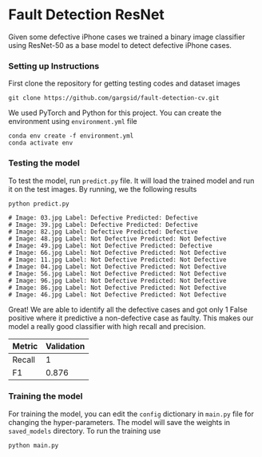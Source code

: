 # Fault Detection ResNet
Given some defective iPhone cases we trained a binary image classifier using ResNet-50 as a base model to detect defective iPhone cases. 

### Setting up Instructions

First clone the repository for getting testing codes and dataset images

```
git clone https://github.com/gargsid/fault-detection-cv.git
```

We used PyTorch and Python for this project. You can create the environment using `environment.yml` file

```
conda env create -f environment.yml
conda activate env
```

### Testing the model

To test the model, run `predict.py` file. It will load the trained model and run it on the test images. By running, we the following results

```
python predict.py

# Image: 03.jpg Label: Defective Predicted: Defective
# Image: 39.jpg Label: Defective Predicted: Defective
# Image: 82.jpg Label: Defective Predicted: Defective
# Image: 48.jpg Label: Not Defective Predicted: Not Defective
# Image: 49.jpg Label: Not Defective Predicted: Defective
# Image: 66.jpg Label: Not Defective Predicted: Not Defective
# Image: 11.jpg Label: Not Defective Predicted: Not Defective
# Image: 04.jpg Label: Not Defective Predicted: Not Defective
# Image: 56.jpg Label: Not Defective Predicted: Not Defective
# Image: 96.jpg Label: Not Defective Predicted: Not Defective
# Image: 86.jpg Label: Not Defective Predicted: Not Defective
# Image: 46.jpg Label: Not Defective Predicted: Not Defective
```

Great! We are able to identify all the defective cases and got only 1 False positive where it predictive a non-defective case as faulty. This makes our model a really good classifier with high recall and precision. 

| Metric  | Validation  | 
|---|---|
| Recall  | 1  | 
| F1  | 0.876  | 


### Training the model

For training the model, you can edit the `config` dictionary in `main.py` file for changing the hyper-parameters. The model will save the weights in `saved_models` directory. To run the training use 

```
python main.py
```

